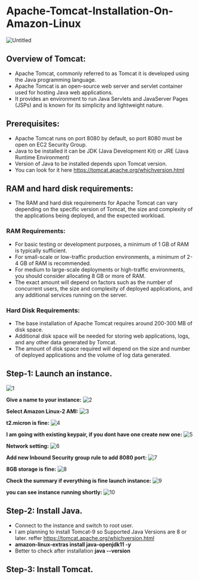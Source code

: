 # Apache-Tomcat-Installation-On-Amazon-Linux
![Untitled](https://github.com/DevOps-Projects-From-Scratch/Apache-Tomcat-Installation-On-Amazon-Linux/assets/91256009/2db1c8be-b2d4-4c09-bb86-1d5a7253bc7c)

## Overview of Tomcat:
* Apache Tomcat, commonly referred to as Tomcat it is developed using the Java programming language.
* Apache Tomcat is an open-source web server and servlet container used for hosting Java web applications.
* It provides an environment to run Java Servlets and JavaServer Pages (JSPs) and is known for its simplicity and lightweight nature.

## Prerequisites:
* Apache Tomcat runs on port 8080 by default, so port 8080 must be open on EC2 Security Group.
* Java to be installed it can be JDK (Java Development Kit) or JRE (Java Runtime Environment) 
* Version of Java to be installed depends upon Tomcat version. 
* You can look for it here https://tomcat.apache.org/whichversion.html 

## RAM and hard disk requirements: 
* The RAM and hard disk requirements for Apache Tomcat can vary depending on the specific version of Tomcat, the size and complexity of the applications being deployed, and the expected workload.
### RAM Requirements:
* For basic testing or development purposes, a minimum of 1 GB of RAM is typically sufficient.
* For small-scale or low-traffic production environments, a minimum of 2-4 GB of RAM is recommended.
* For medium to large-scale deployments or high-traffic environments, you should consider allocating 8 GB or more of RAM. 
* The exact amount will depend on factors such as the number of concurrent users, the size and complexity of deployed applications, and any additional services running on the server.
### Hard Disk Requirements:
* The base installation of Apache Tomcat requires around 200-300 MB of disk space.
* Additional disk space will be needed for storing web applications, logs, and any other data generated by Tomcat.
* The amount of disk space required will depend on the size and number of deployed applications and the volume of log data generated. 

## Step-1: Launch an instance.
![1](https://github.com/DevOps-Projects-From-Scratch/Apache-Tomcat-Installation-On-Amazon-Linux/assets/91256009/53229dc5-f0c4-4f03-8ce8-fc643234f8de)

**Give a name to your instance:**
![2](https://github.com/DevOps-Projects-From-Scratch/Apache-Tomcat-Installation-On-Amazon-Linux/assets/91256009/2d52f842-354b-479f-8014-2b3e18a7a1aa)

**Select Amazon Linux-2 AMI:**
![3](https://github.com/DevOps-Projects-From-Scratch/Apache-Tomcat-Installation-On-Amazon-Linux/assets/91256009/40f6cafd-50bb-4530-a059-c51fedac0ceb)

**t2.micron is fine:**
![4](https://github.com/DevOps-Projects-From-Scratch/Apache-Tomcat-Installation-On-Amazon-Linux/assets/91256009/d2208c44-778f-40bd-be96-158dd8d098f2)

**I am going with existing keypair, if you dont have one create new one:**
![5](https://github.com/DevOps-Projects-From-Scratch/Apache-Tomcat-Installation-On-Amazon-Linux/assets/91256009/b37bb48c-4d74-4e48-8b25-660f0d65530e)

**Network setting:**
![6](https://github.com/DevOps-Projects-From-Scratch/Apache-Tomcat-Installation-On-Amazon-Linux/assets/91256009/0efa4447-417f-4bd0-aa9b-138d224aade2)

**Add new Inbound Security group rule to add 8080 port:**
![7](https://github.com/DevOps-Projects-From-Scratch/Apache-Tomcat-Installation-On-Amazon-Linux/assets/91256009/dd498c32-2176-457b-a6aa-4f048a2cbf07)

**8GB storage is fine:**
![8](https://github.com/DevOps-Projects-From-Scratch/Apache-Tomcat-Installation-On-Amazon-Linux/assets/91256009/6d8aa347-37db-4e6a-acf6-eaeb04b1b58b)

**Check the summary if everything is fine launch instance:**
![9](https://github.com/DevOps-Projects-From-Scratch/Apache-Tomcat-Installation-On-Amazon-Linux/assets/91256009/192698e1-3bbc-4922-93c9-d472f3d742c1)

**you can see instance running shortly:**
![10](https://github.com/DevOps-Projects-From-Scratch/Apache-Tomcat-Installation-On-Amazon-Linux/assets/91256009/5c9b0f96-8280-40a0-8dc3-c2a3c5826a03) 

## Step-2: Install Java.
* Connect to the instance and switch to root user.
* I am planning to install Tomcat-9 so Supported Java Versions are 8 or later. reffer https://tomcat.apache.org/whichversion.html 
* **amazon-linux-extras install java-openjdk11 -y**
* Better to check after installation  **java --version**

## Step-3: Install Tomcat.
